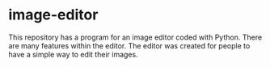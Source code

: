 # image-editor
This repository has a program for an image editor coded with Python. There are many features within the editor. The editor was created for people to have a simple way to edit their images. 

